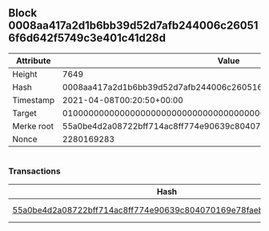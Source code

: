 ## Block 0008aa417a2d1b6bb39d52d7afb244006c260516f6d642f5749c3e401c41d28d

Attribute | Value
--- | ---
Height | 7649
Hash | 0008aa417a2d1b6bb39d52d7afb244006c260516f6d642f5749c3e401c41d28d
Timestamp | 2021-04-08T00:20:50+00:00
Target | 0100000000000000000000000000000000000000000000000000000000000000
Merke root | 55a0be4d2a08722bff714ac8ff774e90639c804070169e78faeb105ad24c1f9b
Nonce | 2280169283

```

```

### Transactions

Hash | Amount
--- | ---
[55a0be4d2a08722bff714ac8ff774e90639c804070169e78faeb105ad24c1f9b](55a0be4d2a08722bff714ac8ff774e90639c804070169e78faeb105ad24c1f9b.md) | 10.00000000 SKEPTI 
